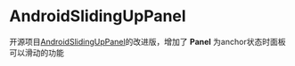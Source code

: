 # AndroidSlidingUpPanel
开源项目[AndroidSlidingUpPanel](https://github.com/umano/AndroidSlidingUpPanel)的改进版，增加了 **Panel** 为anchor状态时面板可以滑动的功能
